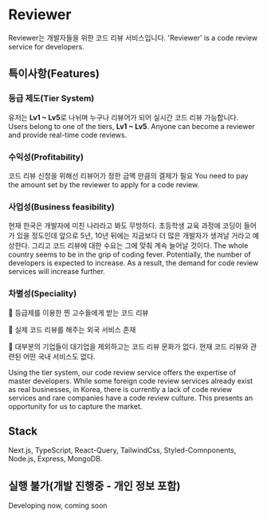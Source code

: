 # Reviewer

Reviewer는 개발자들을 위한 코드 리뷰 서비스입니다.
'Reviewer' is a code review service for developers.

## 특이사항(Features)

### **등급 제도(Tier System)**

유저는 **Lv1 ~ Lv5**로 나뉘며 누구나 리뷰어가 되어 실시간 코드 리뷰 가능합니다. 
Users belong to one of the tiers, **Lv1 ~ Lv5**. Anyone can become a reviewer and provide real-time code reviews.

### **수익성(Profitability)**

코드 리뷰 신청을 위해선 리뷰어가 정한 금액 만큼의 결제가 필요
You need to pay the amount set by the reviewer to apply for a code review.

### **사업성(Business feasibility)**

현재 한국은 개발자에 미친 나라라고 봐도 무방하다. 초등학생 교육 과정에 코딩이 들어가 있을 정도인데 앞으로 5년, 10년 뒤에는 지금보다 더 많은 개발자가 생겨날 거라고 예상한다. 그리고 코드 리뷰에 대한 수요는 그에 맞춰 계속 늘어날 것이다.
The whole country seems to be in the grip of coding fever. Potentially, the number of developers is expected to increase. As a result, the demand for code review services will increase further.

### **차별성(Speciality)**

🥇 등급제를 이용한 찐 고수들에게 받는 코드 리뷰 

🥈 실제 코드 리뷰를 해주는 외국 서비스 존재

🥉 대부분의 기업들이 대기업을 제외하고는 코드 리뷰 문화가 없다. 현재 코드 리뷰와 관련된 어떤 국내 서비스도 없다. 

Using the tier system, our code review service offers the expertise of master developers. While some foreign code review services already exist as real businesses, in Korea, there is currently a lack of code review services and rare companies have a code review culture. This presents an opportunity for us to capture the market.


## Stack

Next.js, TypeScript, React-Query, TailwindCss, Styled-Comnponents, Node.js, Express, MongoDB.

## 실행 불가(개발 진행중 - 개인 정보 포함)
Developing now, coming soon
